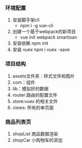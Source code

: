 ### 环境配置
1. 安装脚手架cli
    - npm i -g vue-cli
2. 创建一个基于webpack的新项目
    - vue init webpack smartisan
3. 安装依赖   npm init
4. 安装 vuex  npm i vuex -save

### 项目结构
1. assets文件夹：样式文件和图片
2. com：组件
3. lib：模拟好的数据
4. router:路由的配置文件
5. store:vuex 的相关文件
6. views: 所有的单页面

### 商品列表页
1. shopList 商品数据渲染
2. shopCar 小购物车的添加


